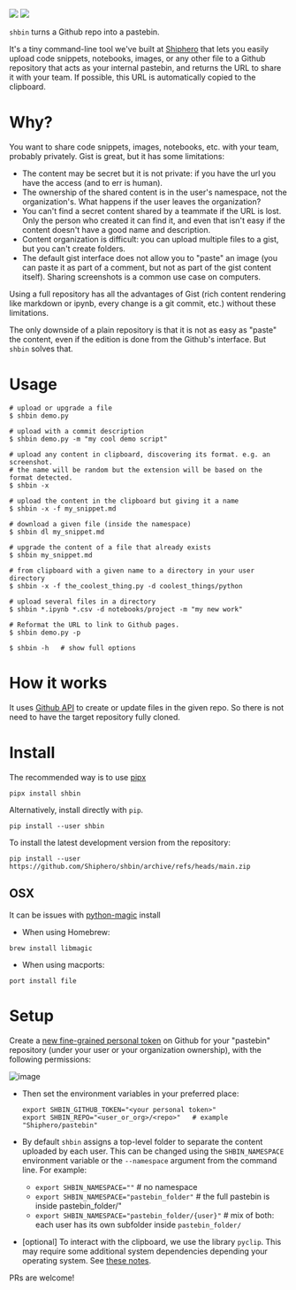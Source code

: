 ![](https://github.com/Shiphero/shbin/actions/workflows/pytest.yml/badge.svg)
![](https://github.com/Shiphero/shbin/actions/workflows/black.yml/badge.svg)

`shbin` turns a Github repo into a pastebin. 

It's a tiny command-line tool we've built at [Shiphero](http://shiphero.com) that lets you easily upload code snippets, notebooks, images, or any other file to a Github repository that acts as your internal pastebin, and returns the URL to share it with your team. If possible, this URL is automatically copied to the clipboard. 

# Why? 

You want to share code snippets, images, notebooks, etc. with your team, probably privately. Gist is great, but it has some limitations:

- The content may be secret but it is not private: if you have the url you have the access (and to err is human). 
- The ownership of the shared content is in the user's namespace, not the organization's.  What happens if the user leaves the organization? 
- You can't find a secret content shared by a teammate if the URL is lost. Only the person who created it can find it, and even that isn't easy if the content doesn't have a good name and description. 
- Content organization is difficult: you can upload multiple files to a gist, but you can't create folders.
- The default gist interface does not allow you to "paste" an image (you can paste it as part of a comment, but not as part of the gist content itself). Sharing screenshots is a common use case on computers. 

Using a full repository has all the advantages of Gist (rich content rendering like markdown or ipynb, every change is a git commit, etc.) without these limitations. 

The only downside of a plain repository is that it is not as easy as "paste" the content, 
even if the edition is done from the Github's interface. But `shbin` solves that. 

# Usage

```console
# upload or upgrade a file
$ shbin demo.py

# upload with a commit description
$ shbin demo.py -m "my cool demo script"         

# upload any content in clipboard, discovering its format. e.g. an screenshot. 
# the name will be random but the extension will be based on the format detected.
$ shbin -x          

# upload the content in the clipboard but giving it a name
$ shbin -x -f my_snippet.md 

# download a given file (inside the namespace)
$ shbin dl my_snippet.md     

# upgrade the content of a file that already exists
$ shbin my_snippet.md

# from clipboard with a given name to a directory in your user directory
$ shbin -x -f the_coolest_thing.py -d coolest_things/python

# upload several files in a directory
$ shbin *.ipynb *.csv -d notebooks/project -m "my new work"   

# Reformat the URL to link to Github pages.
$ shbin demo.py -p

$ shbin -h   # show full options
```

# How it works

It uses [Github API](https://docs.github.com/en/rest/repos/contents?apiVersion=2022-11-28#create-or-update-file-contents) to create or update files in the given repo. So there is not need to have the target repository fully cloned.  


# Install

The recommended way is to use [pipx](https://pypa.github.io/pipx/)

```console
pipx install shbin 
```

Alternatively, install directly with `pip`. 

```console
pip install --user shbin
```

To install the latest development version from the repository:

```console
pip install --user https://github.com/Shiphero/shbin/archive/refs/heads/main.zip
```

## OSX
It can be issues with [python-magic](https://github.com/ahupp/python-magic#osx) install

- When using Homebrew: 

```console
brew install libmagic
```

- When using macports: 

```console
port install file
```

# Setup

Create a [new fine-grained personal token](https://github.com/settings/personal-access-tokens/new) on Github for your "pastebin" repository (under your user or your organization ownership), with the following permissions: 

![image](https://user-images.githubusercontent.com/2355719/238744990-94388e54-4cf3-4e01-8276-0675059d0cda.png)

- Then set the environment variables in your preferred place:
    
  ```
  export SHBIN_GITHUB_TOKEN="<your personal token>"
  export SHBIN_REPO="<user_or_org>/<repo>"   # example "Shiphero/pastebin"   
   ```

- By default `shbin` assigns a top-level folder to separate the content uploaded by each user. This can be changed using the `SHBIN_NAMESPACE` environment variable or the `--namespace` argument from the command line. For example: 

  -  `export SHBIN_NAMESPACE=""`        # no namespace
  -  `export SHBIN_NAMESPACE="pastebin_folder"`  # the full pastebin is inside pastebin_folder/" 
  - `export SHBIN_NAMESPACE="pastebin_folder/{user}"`   # mix of both: each user has its own subfolder inside `pastebin_folder/` 

- [optional] To interact with the clipboard, we use the library `pyclip`. This may require some additional system dependencies depending your operating system. See [these notes](https://github.com/spyoungtech/pyclip#platform-specific-notesissues).


PRs are welcome! 